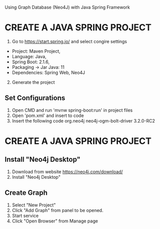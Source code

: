 Using Graph Database (Neo4J) with Java Spring Framework

# CREATE A JAVA SPRING PROJECT
1. Go to https://start.spring.io/ and select congire settings
  - Project: Maven Project, 
  - Language: Java, 
  - Spring Boot: 2.1.6, 
  - Packaging -> Jar Java: 11 
  - Dependencies: Spring Web, Neo4J
  
2. Generate the project

## Set Configurations
1. Open CMD and run 'mvnw spring-boot:run' in project files
2. Open 'pom.xml' and insert to code
3. Insert the following code
        <dependency>
            <groupId>org.neo4j</groupId>
            <artifactId>neo4j-ogm-bolt-driver</artifactId>
            <version>3.2.0-RC2</version>
        </dependency>
        
# CREATE A JAVA SPRING PROJECT
## Install "Neo4j Desktop" 
1. Download from website https://neo4j.com/download/
2. Install "Neo4j Desktop"
## Create Graph
1. Select "New Project"
2. Click "Add Graph" from panel to be opened. 
3. Start service
4. Click "Open Browser" from Manage page


